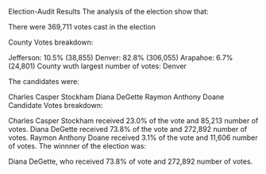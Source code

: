 Election-Audit Results
The analysis of the election show that:

There were 369,711 votes cast in the election

County Votes breakdown:

Jefferson: 10.5% (38,855)
Denver: 82.8% (306,055)
Arapahoe: 6.7% (24,801)
County wuth largest number of votes: Denver

The candidates were:

Charles Casper Stockham
Diana DeGette
Raymon Anthony Doane
Candidate Votes breakdown:

Charles Casper Stockham received 23.0% of the vote and 85,213 number of votes.
Diana DeGette received 73.8% of the vote and 272,892 number of votes.
Raymon Anthony Doane received 3.1% of the vote and 11,606 number of votes.
The winnner of the election was:

Diana DeGette, who received 73.8% of vote and 272,892 number of votes.

